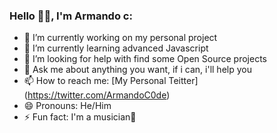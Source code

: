### Hello 👋🏻, I'm Armando c:


- 🔭 I’m currently working on my personal project
- 🌱 I’m currently learning advanced Javascript
- 🤔 I’m looking for help with find some Open Source projects
- 💬 Ask me about anything you want, if i can, i'll help you
- 📫 How to reach me: [My Personal Teitter] (https://twitter.com/ArmandoC0de)
- 😄 Pronouns: He/Him
- ⚡ Fun fact: I'm a musician🎷
